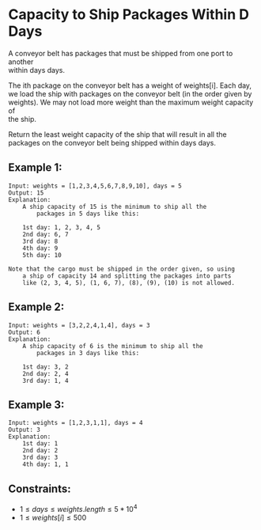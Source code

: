 # Capacity to Ship Packages Within D Days

A conveyor belt has packages that must be shipped from one port to another  
within days days.

The ith package on the conveyor belt has a weight of weights[i]. Each day,  
we load the ship with packages on the conveyor belt (in the order given by  
weights). We may not load more weight than the maximum weight capacity of  
the ship.

Return the least weight capacity of the ship that will result in all the  
packages on the conveyor belt being shipped within days days.

 

## Example 1:
    
    Input: weights = [1,2,3,4,5,6,7,8,9,10], days = 5
    Output: 15
    Explanation: 
        A ship capacity of 15 is the minimum to ship all the 
            packages in 5 days like this:

        1st day: 1, 2, 3, 4, 5
        2nd day: 6, 7
        3rd day: 8
        4th day: 9
        5th day: 10

    Note that the cargo must be shipped in the order given, so using 
        a ship of capacity 14 and splitting the packages into parts 
        like (2, 3, 4, 5), (1, 6, 7), (8), (9), (10) is not allowed.

## Example 2:
    
    Input: weights = [3,2,2,4,1,4], days = 3
    Output: 6
    Explanation: 
        A ship capacity of 6 is the minimum to ship all the 
            packages in 3 days like this:

        1st day: 3, 2
        2nd day: 2, 4
        3rd day: 1, 4
        
## Example 3:
    
    Input: weights = [1,2,3,1,1], days = 4
    Output: 3
    Explanation:
        1st day: 1
        2nd day: 2
        3rd day: 3
        4th day: 1, 1

 

## Constraints:

* $1 \le days \le weights.length \le 5 * 10^4$
* $1 \le weights[i] \le 500$


